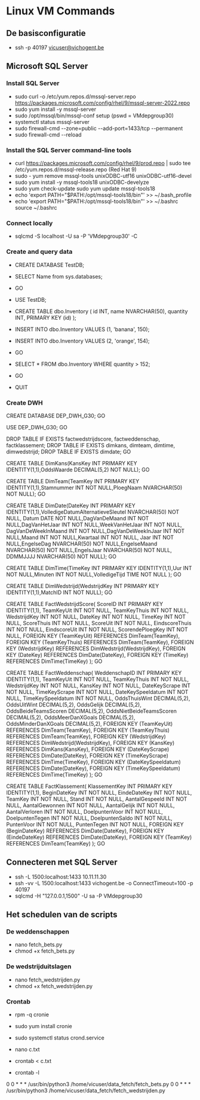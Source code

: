 # Linux VM Commands

## De basisconfiguratie

- ssh -p 40197 vicuser@vichogent.be

## Microsoft SQL Server

### Install SQL Server
- sudo curl -o /etc/yum.repos.d/mssql-server.repo https://packages.microsoft.com/config/rhel/9/mssql-server-2022.repo
- sudo yum install -y mssql-server
- sudo /opt/mssql/bin/mssql-conf setup (pswd = VMdepgroup30)
- systemctl status mssql-server
- sudo firewall-cmd --zone=public --add-port=1433/tcp --permanent
- sudo firewall-cmd --reload

### Install the SQL Server command-line tools
- curl https://packages.microsoft.com/config/rhel/9/prod.repo | sudo tee /etc/yum.repos.d/mssql-release.repo (Red Hat 9)
- sudo - yum remove mssql-tools unixODBC-utf16 unixODBC-utf16-devel
- sudo yum install -y mssql-tools18 unixODBC-develyze
- sudo yum check-update sudo yum update mssql-tools18
- echo 'export PATH="$PATH:/opt/mssql-tools18/bin"' >> ~/.bash_profile
- echo 'export PATH="$PATH:/opt/mssql-tools18/bin"' >> ~/.bashrc source ~/.bashrc

### Connect locally
- sqlcmd -S localhost -U sa -P 'VMdepgroup30' -C

### Create and query data
- CREATE DATABASE TestDB;
- SELECT Name from sys.databases;
- GO

- USE TestDB;
- CREATE TABLE dbo.Inventory ( id INT, name NVARCHAR(50), quantity INT, PRIMARY KEY (id) );
- INSERT INTO dbo.Inventory VALUES (1, 'banana', 150);
- INSERT INTO dbo.Inventory VALUES (2, 'orange', 154);
- GO

- SELECT * FROM dbo.Inventory WHERE quantity > 152;
- GO

- QUIT

### Create DWH
CREATE DATABASE DEP_DWH_G30;
GO

USE DEP_DWH_G30;
GO

DROP TABLE IF EXISTS factwedstrijdscore, factweddenschap, factklassement;
DROP TABLE IF EXISTS dimkans, dimteam, dimtime, dimwedstrijd;
DROP TABLE IF EXISTS dimdate;
GO

CREATE TABLE DimKans(KansKey INT PRIMARY KEY IDENTITY(1,1),OddsWaarde DECIMAL(5,2) NOT NULL);
GO

CREATE TABLE DimTeam(TeamKey INT PRIMARY KEY IDENTITY(1,1),Stamnummer INT NOT NULL,PloegNaam NVARCHAR(50) NOT NULL);
GO

CREATE TABLE DimDate(DateKey INT PRIMARY KEY IDENTITY(1,1),VolledigeDatumAlternatieveSleutel NVARCHAR(50) NOT NULL,
    Datum DATE NOT NULL,DagVanDeMaand INT NOT NULL,DagVanHetJaar INT NOT NULL,WeekVanHetJaar INT NOT NULL,
    DagVanDeWeekInMaand INT NOT NULL,DagVanDeWeekInJaar INT NOT NULL,Maand INT NOT NULL,Kwartaal INT NOT NULL,
    Jaar INT NOT NULL,EngelseDag NVARCHAR(50) NOT NULL,EngelseMaand NVARCHAR(50) NOT NULL,EngelsJaar NVARCHAR(50) NOT NULL,
    DDMMJJJJ NVARCHAR(50) NOT NULL);
GO

CREATE TABLE DimTime(TimeKey INT PRIMARY KEY IDENTITY(1,1),Uur INT NOT NULL,Minuten INT NOT NULL,VolledigeTijd TIME NOT NULL
);
GO

CREATE TABLE DimWedstrijd(WedstrijdKey INT PRIMARY KEY IDENTITY(1,1),MatchID INT NOT NULL);
GO

CREATE TABLE FactWedstrijdScore(
    ScoreID INT PRIMARY KEY IDENTITY(1,1),
    TeamKeyUit INT NOT NULL,
    TeamKeyThuis INT NOT NULL,
    WedstrijdKey INT NOT NULL,
    DateKey INT NOT NULL,
    TimeKey INT NOT NULL,
    ScoreThuis INT NOT NULL,
    ScoreUit INT NOT NULL,
    EindscoreThuis INT NOT NULL,
    EindscoreUit INT NOT NULL,
    ScorendePloegKey INT NOT NULL,
    FOREIGN KEY (TeamKeyUit) REFERENCES DimTeam(TeamKey),
    FOREIGN KEY (TeamKeyThuis) REFERENCES DimTeam(TeamKey),
    FOREIGN KEY (WedstrijdKey) REFERENCES DimWedstrijd(WedstrijdKey),
    FOREIGN KEY (DateKey) REFERENCES DimDate(DateKey),
    FOREIGN KEY (TimeKey) REFERENCES DimTime(TimeKey)
);
GO

CREATE TABLE FactWeddenschap(
    WeddenschapID INT PRIMARY KEY IDENTITY(1,1),
    TeamKeyUit INT NOT NULL,
    TeamKeyThuis INT NOT NULL,
    WedstrijdKey INT NOT NULL,
    KansKey INT NOT NULL,
    DateKeyScrape INT NOT NULL,
    TimeKeyScrape INT NOT NULL,
    DateKeySpeeldatum INT NOT NULL,
    TimeKeySpeeldatum INT NOT NULL,
    OddsThuisWint DECIMAL(5,2),
    OddsUitWint DECIMAL(5,2),
    OddsGelijk DECIMAL(5,2),
    OddsBeideTeamsScoren DECIMAL(5,2),
    OddsNietBeideTeamsScoren DECIMAL(5,2),
    OddsMeerDanXGoals DECIMAL(5,2),
    OddsMinderDanXGoals DECIMAL(5,2),
    FOREIGN KEY (TeamKeyUit) REFERENCES DimTeam(TeamKey),
    FOREIGN KEY (TeamKeyThuis) REFERENCES DimTeam(TeamKey),
    FOREIGN KEY (WedstrijdKey) REFERENCES DimWedstrijd(WedstrijdKey),
    FOREIGN KEY (KansKey) REFERENCES DimKans(KansKey),
    FOREIGN KEY (DateKeyScrape) REFERENCES DimDate(DateKey),
    FOREIGN KEY (TimeKeyScrape) REFERENCES DimTime(TimeKey),
    FOREIGN KEY (DateKeySpeeldatum) REFERENCES DimDate(DateKey),
    FOREIGN KEY (TimeKeySpeeldatum) REFERENCES DimTime(TimeKey)
);
GO

CREATE TABLE FactKlassement(
    KlassementKey INT PRIMARY KEY IDENTITY(1,1),
    BeginDateKey INT NOT NULL,
    EindeDateKey INT NOT NULL,
    TeamKey INT NOT NULL,
    Stand INT NOT NULL,
    AantalGespeeld INT NOT NULL,
    AantalGewonnen INT NOT NULL,
    AantalGelijk INT NOT NULL,
    AantalVerloren INT NOT NULL,
    DoelpuntenVoor INT NOT NULL,
    DoelpuntenTegen INT NOT NULL,
    DoelpuntenSaldo INT NOT NULL,
    PuntenVoor INT NOT NULL,
    PuntenTegen INT NOT NULL,
    FOREIGN KEY (BeginDateKey) REFERENCES DimDate(DateKey),
    FOREIGN KEY (EindeDateKey) REFERENCES DimDate(DateKey),
    FOREIGN KEY (TeamKey) REFERENCES DimTeam(TeamKey)
);
GO


## Connecteren met SQL Server

- ssh -L 1500:localhost:1433 10.11.11.30
- ssh -vv -L 1500:localhost:1433 vichogent.be -o ConnectTimeout=100 -p 40197
- sqlcmd -H "127.0.0.1,1500" -U sa -P VMdepgroup30

## Het schedulen van de scripts

### De weddenschappen
- nano fetch_bets.py
- chmod +x fetch_bets.py

### De wedstrijduitslagen
- nano fetch_wedstrijden.py
- chmod +x fetch_wedstrijden.py

### Crontab
- rpm -q cronie
- sudo yum install cronie
- sudo systemctl status crond.service

- nano c.txt
- crontab < c.txt
- crontab -l

0 0 * * * /usr/bin/python3 /home/vicuser/data_fetch/fetch_bets.py
0 0 * * * /usr/bin/python3 /home/vicuser/data_fetch/fetch_wedstrijden.py

